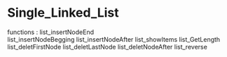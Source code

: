 # Single_Linked_List

functions : 
            list_insertNodeEnd  
            list_insertNodeBegging
            list_insertNodeAfter
            list_showItems
            list_GetLength
            list_deletFirstNode
            list_deletLastNode
            list_deletNodeAfter
            list_reverse
